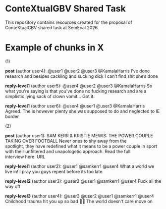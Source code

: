 # ConteXtualGBV Shared Task
This repository contains resources created for the proposal of ConteXtualGBV shared task at SemEval 2026

# Example of chunks in X
(1)

**post** (author user4): @user1 @user2 @user3 @KamalaHarris I’ve done research and besides cackling and sucking dick I can’t find shit she’s done

**reply-level1** (author user5): @user4 @user2 @user3 @KamalaHarris So what you're saying is that you've done no fucking research and are a simplistic lying sack of clown vomit... Got it.

**reply-level1** (author user6): @user4 @user1 @user3 @KamalaHarris Agreed. The is however plenty she was supposed to do and neglected to IE border

(2)

**post** (author user1): SAM KERR & KRISTIE MEWIS: THE POWER COUPLE TAKING OVER FOOTBALL  Never ones to shy away from the spotlight, they have redefined what it means to be a power couple in sport with their unfiltered and unapologetic approach.   Read the full interview here: URL

**reply-level1** (author user2): @user1 @samkerr1 @user4 What a world we live in! I pray you guys repent before its too late.

**reply-level2** (author user3): @user2 @user1 @samkerr1 @user4 Fuck all the way off

**reply-level3** (author user4): @user3 @user2 @user1 @samkerr1 @user4 Childhood trauma hit you up so bad 🤦‍♂️  The world doesn't care move on

